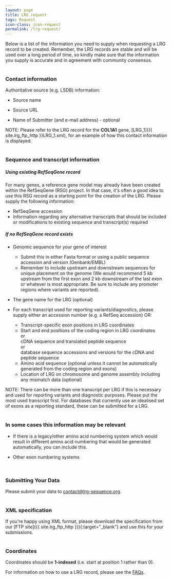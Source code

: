 ```yaml
---
layout: page
title: LRG request
tags: Request
icon-class: icon-request
permalink: /lrg-request/
---
```


Below is a list of the information you need to supply when requesting a LRG record to be created. Remember, the LRG records are stable and will be used over a long period of time, so kindly make sure that the information you supply is accurate and in agreement with community consensus.  
<br />

### Contact information

Authoritative source (e.g. LSDB) information:

* Source name  

* Source URL  

* Name of Submitter (and e-mail address) - optional  


<span class="warning">NOTE:</span> Please refer to the LRG record for the **COL1A1** gene, [LRG_1]({{ site.lrg_ftp_http }}LRG_1.xml), for an example of how this contact information is displayed.  
<br />


### Sequence and transcript information


##### Using existing RefSeqGene record

For many genes, a reference gene model may already have been created within the RefSeqGene (RSG) project. In that case, it's often a good idea to use this RSG record as a starting point for the creation of the LRG. Please supply the following information:

* RefSeqGene accession
* Information regarding any alternative transcripts that should be included or modifications to existing sequence and transcript(s) required


##### If no RefSeqGene record exists

* Genomic sequence for your gene of interest
  * Submit this in either Fasta format or using a public sequence accession and version (Genbank/EMBL)
  * Remember to include upstream and downstream sequences for unique placement on the genome (We would recommend 5 kb upstream from the first exon and 2 kb downstream of the last exon or whatever is most appropriate. Be sure to include any promoter regions where variants are reported).  

* The gene name for the LRG (optional)  

* For each transcript used for reporting variants/diagnostics, please supply either an accession number (e.g. a RefSeq accession) OR:
  * Transcript-specific exon positions in LRG coordinates
  * Start and end positions of the coding region in LRG coordinates  
    or  
    cDNA sequence and translated peptide sequence  
    or  
    database sequence accessions and versions for the cDNA and peptide sequence
  * Amino acid sequence (optional unless it cannot be automatically generated from the coding region and exons)
  * Location of LRG on chromosome and genome assembly including any mismatch data (optional)  


<span class="warning">NOTE:</span> There can be more than one transcript per LRG if this is necessary and used for reporting variants and diagnostic purposes. Please put the most used transcript first.
For databases that currently use an idealised set of exons as a reporting standard, these can be submitted for a LRG.  
<br />


### In some cases this information may be relevant

* If there is a legacy/other amino acid numbering system which would result in different amino acid numbering that would be generated automatically, you can include this.  

* Other exon numbering systems

<br />


### Submitting Your Data

Please submit your data to <a class="bold_font" href="mailto:contact@lrg-sequence.org">contact@lrg-sequence.org</a>.  
<br />


### XML specification

If you're happy using XML format, please download the specification from our [FTP site]({{ site.lrg_ftp_http }}){:target="_blank"} and use this for your submissions.  
<br />


### Coordinates

Coordinates should be **1-indexed** (i.e. start at position 1 rather than 0).


For information on how to use a LRG record, please see the [FAQs](/faq).
